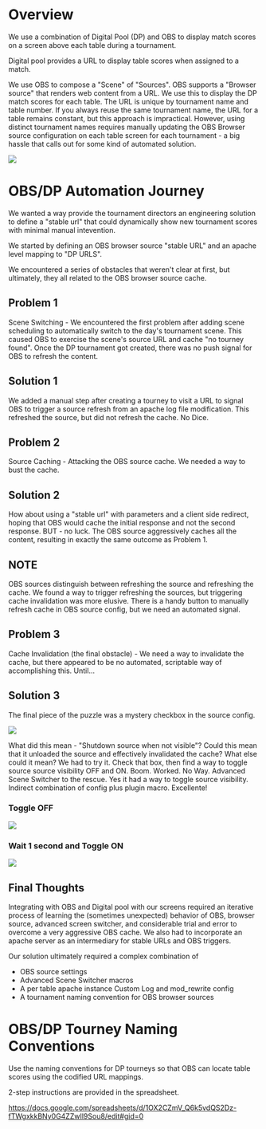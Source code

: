 # Overview

We use a combination of Digital Pool (DP) and OBS to display match scores on a screen above each table during a tournament.

Digital pool provides a URL to display table scores when assigned to a match.

We use OBS to compose a "Scene" of "Sources". OBS supports a "Browser source" that renders web content from a URL. We use this to display the DP match scores for each table. The URL is unique by tournament name and table number. If you always reuse the same tournament name, the URL for a table remains constant, but this approach is impractical. However, using distinct tournament names requires manually updating the OBS Browser source configuration on each table screen for each tournament - a big hassle that calls out for some kind of automated solution.

![](https://github.com/playatgtb/aetv/blob/main/images/obs-dp-score-screen.png?raw=true)

# OBS/DP Automation Journey 

We wanted a way provide the tournament directors an engineering solution to define a "stable url" that could dynamically show new tournament scores with minimal manual intevention.

We started by defining an OBS browser source "stable URL" and an apache level mapping to "DP URLS".

We encountered a series of obstacles that weren't clear at first, but ultimately, they all related to the OBS browser source cache.

## Problem 1
Scene Switching - We encountered the first problem after adding scene scheduling to automatically switch to the day's tournament scene. This caused OBS to exercise the scene's source URL and cache "no tourney found". Once the DP tournament got created, there was no push signal for OBS to refresh the content.

## Solution 1
We added a manual step after creating a tourney to visit a URL to signal OBS to trigger a source refresh from an apache log file modification. This refreshed the source, but did not refresh the cache. No Dice.

## Problem 2
Source Caching - Attacking the OBS source cache. We needed a way to bust the cache.

## Solution 2
How about using a "stable url" with parameters and a client side redirect, hoping that OBS would cache the initial response and not the second response. BUT - no luck. The OBS source aggressively caches all the content, resulting in exactly the same outcome as Problem 1.

## NOTE
OBS sources distinguish between refreshing the source and refreshing the cache. We found a way to trigger refreshing the sources, but triggering cache invalidation was more elusive. There is a handy button to manually refresh cache in OBS source config, but we need an automated signal.

## Problem 3
Cache Invalidation (the final obstacle) - We need a way to invalidate the cache, but there appeared to be no automated, scriptable way of accomplishing this. Until...

## Solution 3
The final piece of the puzzle was a mystery checkbox in the source config.

![](https://github.com/playatgtb/aetv/blob/main/images/obs-source-shutdown-unchecked.png?raw=true)

What did this mean - "Shutdown source when not visible"? Could this mean that it unloaded the source and effectively invalidated the cache? What else could it mean? We had to try it. Check that box, then find a way to toggle source source visibility OFF and ON. Boom. Worked. No Way. Advanced Scene Switcher to the rescue. Yes it had a way to toggle source visibility. Indirect combination of config plus plugin macro. Excellente!

### Toggle OFF
![](https://github.com/playatgtb/aetv/blob/main/images/obs-macro-refresh-scores-1.png?raw=true)

### Wait 1 second and Toggle ON
![](https://github.com/playatgtb/aetv/blob/main/images/obs-macro-refresh-scores-2.png?raw=true)

## Final Thoughts
Integrating with OBS and Digital pool with our screens required an iterative process of learning the (sometimes unexpected) behavior of OBS, browser source, advanced screen switcher, and considerable trial and error to overcome a very aggressive OBS cache. We also had to incorporate an apache server as an intermediary for stable URLs and OBS triggers.

Our solution ultimately required a complex combination of
* OBS source settings
* Advanced Scene Switcher macros
* A per table apache instance Custom Log and mod_rewrite config
* A tournament naming convention for OBS browser sources

# OBS/DP Tourney Naming Conventions

Use the naming conventions for DP tourneys so that OBS can locate table scores using the codified URL mappings.

2-step instructions are provided in the spreadsheet.

https://docs.google.com/spreadsheets/d/1OX2CZmV_Q6k5vdQS2Dz-fTWgxkkBNy0G4ZZwIl9Sou8/edit#gid=0
